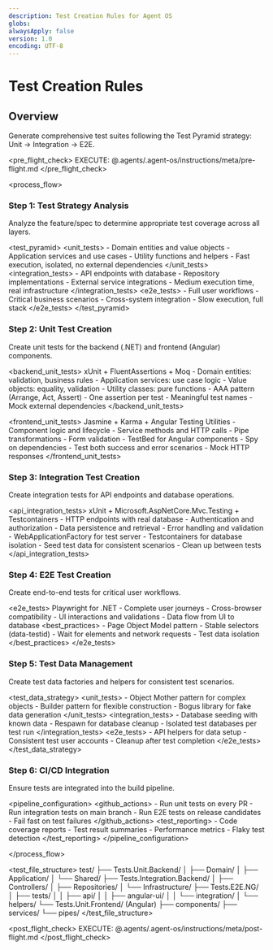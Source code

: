 ```yaml
---
description: Test Creation Rules for Agent OS
globs:
alwaysApply: false
version: 1.0
encoding: UTF-8
---
```


# Test Creation Rules

## Overview

Generate comprehensive test suites following the Test Pyramid strategy: Unit → Integration → E2E.

<pre_flight_check>
  EXECUTE: @.agents/.agent-os/instructions/meta/pre-flight.md
</pre_flight_check>

<process_flow>

<step number="1" name="test_strategy_analysis">

### Step 1: Test Strategy Analysis

Analyze the feature/spec to determine appropriate test coverage across all layers.

<test_pyramid>
  <unit_tests>
    - Domain entities and value objects
    - Application services and use cases
    - Utility functions and helpers
    - Fast execution, isolated, no external dependencies
  </unit_tests>
  <integration_tests>
    - API endpoints with database
    - Repository implementations
    - External service integrations
    - Medium execution time, real infrastructure
  </integration_tests>
  <e2e_tests>
    - Full user workflows
    - Critical business scenarios
    - Cross-system integration
    - Slow execution, full stack
  </e2e_tests>
</test_pyramid>

</step>

<step number="2" name="unit_test_creation">

### Step 2: Unit Test Creation

Create unit tests for the backend (.NET) and frontend (Angular) components.

<backend_unit_tests>
  <framework>xUnit + FluentAssertions + Moq</framework>
  <coverage>
    - Domain entities: validation, business rules
    - Application services: use case logic
    - Value objects: equality, validation
    - Utility classes: pure functions
  </coverage>
  <patterns>
    - AAA pattern (Arrange, Act, Assert)
    - One assertion per test
    - Meaningful test names
    - Mock external dependencies
  </patterns>
</backend_unit_tests>

<frontend_unit_tests>
  <framework>Jasmine + Karma + Angular Testing Utilities</framework>
  <coverage>
    - Component logic and lifecycle
    - Service methods and HTTP calls
    - Pipe transformations
    - Form validation
  </coverage>
  <patterns>
    - TestBed for Angular components
    - Spy on dependencies
    - Test both success and error scenarios
    - Mock HTTP responses
  </patterns>
</frontend_unit_tests>

</step>

<step number="3" name="integration_test_creation">

### Step 3: Integration Test Creation

Create integration tests for API endpoints and database operations.

<api_integration_tests>
  <framework>xUnit + Microsoft.AspNetCore.Mvc.Testing + Testcontainers</framework>
  <coverage>
    - HTTP endpoints with real database
    - Authentication and authorization
    - Data persistence and retrieval
    - Error handling and validation
  </coverage>
  <setup>
    - WebApplicationFactory for test server
    - Testcontainers for database isolation
    - Seed test data for consistent scenarios
    - Clean up between tests
  </setup>
</api_integration_tests>

</step>

<step number="4" name="e2e_test_creation">

### Step 4: E2E Test Creation

Create end-to-end tests for critical user workflows.

<e2e_tests>
  <framework>Playwright for .NET</framework>
  <coverage>
    - Complete user journeys
    - Cross-browser compatibility
    - UI interactions and validations
    - Data flow from UI to database
  </coverage>
  <best_practices>
    - Page Object Model pattern
    - Stable selectors (data-testid)
    - Wait for elements and network requests
    - Test data isolation
  </best_practices>
</e2e_tests>

</step>

<step number="5" name="test_data_management">

### Step 5: Test Data Management

Create test data factories and helpers for consistent test scenarios.

<test_data_strategy>
  <unit_tests>
    - Object Mother pattern for complex objects
    - Builder pattern for flexible construction
    - Bogus library for fake data generation
  </unit_tests>
  <integration_tests>
    - Database seeding with known data
    - Respawn for database cleanup
    - Isolated test databases per test run
  </integration_tests>
  <e2e_tests>
    - API helpers for data setup
    - Consistent test user accounts
    - Cleanup after test completion
  </e2e_tests>
</test_data_strategy>

</step>

<step number="6" name="ci_cd_integration">

### Step 6: CI/CD Integration

Ensure tests are integrated into the build pipeline.

<pipeline_configuration>
  <github_actions>
    - Run unit tests on every PR
    - Run integration tests on main branch
    - Run E2E tests on release candidates
    - Fail fast on test failures
  </github_actions>
  <test_reporting>
    - Code coverage reports
    - Test result summaries
    - Performance metrics
    - Flaky test detection
  </test_reporting>
</pipeline_configuration>

</step>

</process_flow>

<test_file_structure>
  test/
  ├── Tests.Unit.Backend/
  │   ├── Domain/
  │   ├── Application/
  │   └── Shared/
  ├── Tests.Integration.Backend/
  │   ├── Controllers/
  │   ├── Repositories/
  │   └── Infrastructure/
  ├── Tests.E2E.NG/
  │   ├── tests/
  │   │   ├── api/
  │   │   ├── angular-ui/
  │   │   └── integration/
  │   └── helpers/
  └── Tests.Unit.Frontend/ (Angular)
      ├── components/
      ├── services/
      └── pipes/
</test_file_structure>

<post_flight_check>
  EXECUTE: @.agents/.agent-os/instructions/meta/post-flight.md
</post_flight_check>
